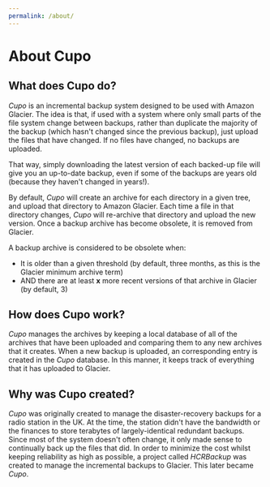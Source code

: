 ```yaml
---
permalink: /about/
---
```


# About Cupo

## What does Cupo do?
*Cupo* is an incremental backup system designed to be used with Amazon Glacier. The idea is that, if used with a system where only small parts of the file system change between backups, rather than duplicate the majority of the backup (which hasn't changed since the previous backup), just upload the files that have changed. If no files have changed, no backups are uploaded.

That way, simply downloading the latest version of each backed-up file will give you an up-to-date backup, even if some of the backups are years old (because they haven't changed in years!).

By default, *Cupo* will create an archive for each directory in a given tree, and upload that directory to Amazon Glacier. Each time a file in that directory changes, *Cupo* will re-archive that directory and upload the new version. Once a backup archive has become obsolete, it is removed from Glacier.

A backup archive is considered to be obsolete when:

* It is older than a given threshold (by default, three months, as this is the Glacier minimum archive term)
* AND there are at least **x** more recent versions of that archive in Glacier (by default, 3)

## How does Cupo work?

*Cupo* manages the archives by keeping a local database of all of the archives that have been uploaded and comparing them to any new archives that it creates. When a new backup is uploaded, an corresponding entry is created in the *Cupo* database. In this manner, it keeps track of everything that it has uploaded to Glacier.

## Why was Cupo created?
*Cupo* was originally created to manage the disaster-recovery backups for a radio station in the UK. At the time, the station didn't have the bandwidth or the finances to store terabytes of largely-identical redundant backups. Since most of the system doesn't often change, it only made sense to continually back up the files that did. In order to minimize the cost whilst keeping reliability as high as possible, a project called *HCRBackup* was created to manage the incremental backups to Glacier. This later became *Cupo*.
